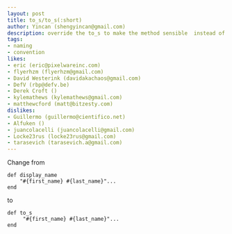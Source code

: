 ```yaml
---
layout: post
title: to_s/to_s(:short)
author: Yincan (shengyincan@gmail.com)
description: override the to_s to make the method sensible  instead of "display_name", "format_name"..
tags:
- naming
- convention
likes:
- eric (eric@pixelwareinc.com)
- flyerhzm (flyerhzm@gmail.com)
- David Westerink (davidakachaos@gmail.com)
- DefV (rbp@defv.be)
- Derek Croft ()
- kylemathews (kylemathews@gmail.com)
- matthewcford (matt@bitzesty.com)
dislikes:
- Guillermo (guillermo@cientifico.net)
- Alfuken ()
- juancolacelli (juancolacelli@gmail.com)
- Locke23rus (locke23rus@gmail.com)
- tarasevich (tarasevich.a@gmail.com)
---
```

Change from 

    def display_name
        "#{first_name} #{last_name}"...
    end

to

    def to_s
         "#{first_name} #{last_name}"...
    end
